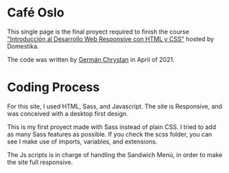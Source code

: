 # Café Oslo
This single page is the final proyect required to finish the course
["Introducción al Desarrollo Web Responsive con HTML y CSS"](https://www.domestika.org/es/courses/74-introduccion-al-desarrollo-web-responsive-con-html-y-css) hosted by Domestika. 

The code was written by [Germán Chrystan](https://github.com/Germanchrysta) in April of 2021. 

# Coding Process
For this site, I used HTML, Sass, and Javascript. The site is Responsive, and was conceived with a desktop first design.

This is my first proyect made with Sass instead of plain CSS. I tried to add as many Sass features as possible. If you check the scss folder, you can see I make use of imports, variables, and extensions. 

The Js scripts is in charge of handling the Sandwich Menú, in order to make the site full responsive. 



